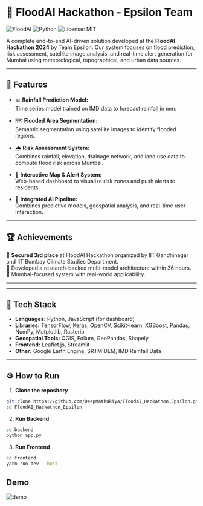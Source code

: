 # 🌊 FloodAI Hackathon - Epsilon Team

![FloodAI](https://img.shields.io/badge/Hackathon-FloodAI-blue) ![Python](https://img.shields.io/badge/Python-3.9+-yellow.svg) ![License: MIT](https://img.shields.io/badge/License-MIT-green.svg)

A complete end-to-end AI-driven solution developed at the **FloodAI Hackathon 2024** by Team Epsilon. Our system focuses on flood prediction, risk assessment, satellite image analysis, and real-time alert generation for Mumbai using meteorological, topographical, and urban data sources.

---

## 🚀 Features

- 📊 **Rainfall Prediction Model:**  
  Time series model trained on IMD data to forecast rainfall in mm.

- 🗺️ **Flooded Area Segmentation:**  
  Semantic segmentation using satellite images to identify flooded regions.

- 🌧️ **Risk Assessment System:**  
  Combines rainfall, elevation, drainage network, and land use data to compute flood risk across Mumbai.

- 📍 **Interactive Map & Alert System:**  
  Web-based dashboard to visualize risk zones and push alerts to residents.

- 🧠 **Integrated AI Pipeline:**  
  Combines predictive models, geospatial analysis, and real-time user interaction.

---

## 🏆 Achievements

🥉 **Secured 3rd place** at FloodAI Hackathon organized by IIT Gandhinagar and IIT Bombay Climate Studies Department.  
🔬 Developed a research-backed multi-model architecture within 36 hours.  
📍 Mumbai-focused system with real-world applicability.

---


---

## 🧠 Tech Stack

- **Languages:** Python, JavaScript (for dashboard)
- **Libraries:** TensorFlow, Keras, OpenCV, Scikit-learn, XGBoost, Pandas, NumPy, Matplotlib, Rasterio
- **Geospatial Tools:** QGIS, Folium, GeoPandas, Shapely
- **Frontend:** Leaflet.js, Streamlit
- **Other:** Google Earth Engine, SRTM DEM, IMD Rainfall Data

---

## ⚙️ How to Run

1. **Clone the repository**

```bash
git clone https://github.com/DeepMathukiya/FloodAI_Hackathon_Epsilon.git
cd FloodAI_Hackathon_Epsilon
```

2. **Run Backend**

```bash
cd backend
python app.py
```

3. **Run Frontend**
```bash 
cd frontend
yarn run dev --host
```
## Demo
<img src="https://imgur.com/i4aoKu2.gif" alt="demo">

